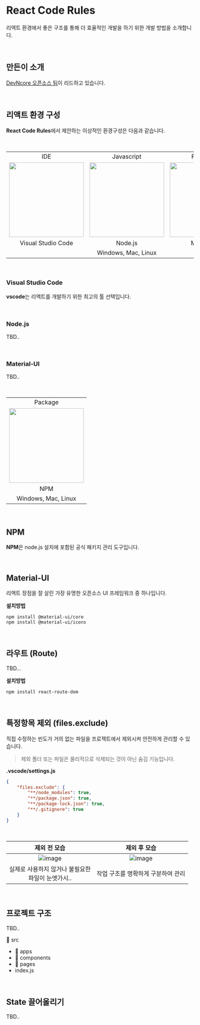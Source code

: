 # React Code Rules
리액트 환경에서 좋은 구조를 통해 더 효율적인 개발을 하기 위한 개발 방법을 소개합니다.

<br />

## 만든이 소개
[DevNcore 오픈소스 팀](https://github.com/devncore/devncore)이 리드하고 있습니다.

<br />

## 리액트 환경 구성
**React Code Rules**에서 제안하는 이상적인 환경구성은 다음과 같습니다.  

<br />

<table>
    <tr align="center">
        <td>IDE</td> 
        <td>Javascript</td> 
        <td>Framework</td> 
    </tr>
    <tr align="center">
        <td><img src="https://user-images.githubusercontent.com/52397976/133613056-76f54e00-4228-4147-b185-75d634726fc2.png" width="200" height="200" /></td> 
        <td><img src="https://user-images.githubusercontent.com/52397976/133796360-b2e424e8-b1bd-41be-ac0a-b06a898217ee.png" width="200" height="200" /></td> 
        <td><img src="https://user-images.githubusercontent.com/52397976/133796616-1cb0301f-7ec6-481f-8844-dd3ca1957fe2.png" width="200" height="200" /></td> 
    </tr>
    <tr align="center">
        <td>Visual Studio Code</td> 
        <td>Node.js</td> 
        <td>Material-UI</td> 
    </tr>
    <tr align="center">
        <td colspan="3">Windows, Mac, Linux</td> 
    </tr>
</table>

<br />

### Visual Studio Code
**vscode**는 리액트를 개발하기 위한 최고의 툴 선택입니다.

<br />

### Node.js
TBD..

<br />

### Material-UI
TBD..

<br />

<table>
    <tr align="center">
        <td>Package</td> 
    </tr>
    <tr align="center">
        <td><img src="https://user-images.githubusercontent.com/52397976/133802680-038e3282-3160-46b8-9790-68db0ed64537.png" width="200" height="200" /></td> 
    </tr>
    <tr align="center">
        <td>NPM</td> 
    </tr>
    <tr align="center">
        <td colspan="3">Windows, Mac, Linux</td> 
    </tr>
</table>

<br />

## NPM
**NPM**은 node.js 설치에 포함된 공식 패키지 관리 도구입니다.

<br />

## Material-UI
리액트 장점을 잘 살린 가장 유명한 오픈소스 UI 프레임워크 중 하나입니다.

**설치방법**
```
npm install @material-ui/core
npm install @material-ui/icons
```

<br />

## 라우트 (Route)
TBD...

**설치방법**
```
npm install react-route-dom
```
<br />

## 특정항목 제외 (files.exclude)
직접 수정하는 빈도가 거의 없는 파일을 프로젝트에서 제외시켜 안전하게 관리할 수 있습니다.
> 제외 폴더 또는 파일은 물리적으로 삭제되는 것이 아닌 숨김 기능입니다.

**.vscode/settings.js**

```json
{
    "files.exclude": {
        "**/node_modules": true,
        "**/package.json": true,
        "**/package-lock.json": true,
        "**/.gitignore": true
    }
}
```

<br />

| 제외 전 모습 | 제외 후 모습 |
|:---:|:---:|
| ![image](https://user-images.githubusercontent.com/52397976/133618108-b4e42ead-b52a-4125-bbaf-d407f9c45da3.png) | ![image](https://user-images.githubusercontent.com/52397976/133618228-ace140bb-362f-4d1c-8bad-65b7452060a1.png) |
| 실제로 사용하지 않거나 불필요한 <br />파일이 눈엣가시.. | 작업 구조를 명확하게 구분하여 관리 |

<br />

## 프로젝트 구조
TBD..

📁 src
- 📁 apps
- 📁 components
- 📁 pages
- index.js
<br />

## State 끌어올리기
TBD..

<br />
